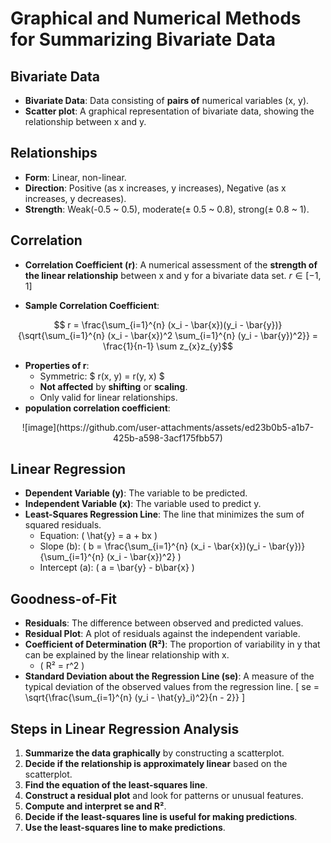 # Graphical and Numerical Methods for Summarizing Bivariate Data
## Bivariate Data
- **Bivariate Data**: Data consisting of **pairs of** numerical variables (x, y).
- **Scatter plot**: A graphical representation of bivariate data, showing the relationship between x and y.

## Relationships
- **Form**: Linear, non-linear.
- **Direction**: Positive (as x increases, y increases), Negative (as x increases, y decreases).
- **Strength**: Weak(-0.5 ~ 0.5), moderate($\pm$ 0.5 ~ 0.8), strong($\pm$ 0.8 ~ 1).

## Correlation
- **Correlation Coefficient (r)**: A numerical assessment of the **strength of the linear relationship** between x and y for a bivariate data set. $r \in [-1, 1]$
  
- **Sample Correlation Coefficient**:
 <div align="center">
   
$$ r = \frac{\sum_{i=1}^{n} (x_i - \bar{x})(y_i - \bar{y})}{\sqrt{\sum_{i=1}^{n} (x_i - \bar{x})^2 \sum_{i=1}^{n} (y_i - \bar{y})^2}} = \frac{1}{n-1} \sum z_{x}z_{y}$$ 
 </div>
 
- **Properties of r**:
  - Symmetric: $ r(x, y) = r(y, x) $
  - **Not affected** by **shifting** or **scaling**.
  - Only valid for linear relationships.
- **population correlation coefficient**:
<div align="center">
![image](https://github.com/user-attachments/assets/ed23b0b5-a1b7-425b-a598-3acf175fbb57)
</div>

## Linear Regression
- **Dependent Variable (y)**: The variable to be predicted.
- **Independent Variable (x)**: The variable used to predict y.
- **Least-Squares Regression Line**: The line that minimizes the sum of squared residuals.
  - Equation: \( \hat{y} = a + bx \)
  - Slope (b): \( b = \frac{\sum_{i=1}^{n} (x_i - \bar{x})(y_i - \bar{y})}{\sum_{i=1}^{n} (x_i - \bar{x})^2} \)
  - Intercept (a): \( a = \bar{y} - b\bar{x} \)

## Goodness-of-Fit
- **Residuals**: The difference between observed and predicted values.
- **Residual Plot**: A plot of residuals against the independent variable.
- **Coefficient of Determination (R²)**: The proportion of variability in y that can be explained by the linear relationship with x.
  - \( R² = r^2 \)
- **Standard Deviation about the Regression Line (se)**: A measure of the typical deviation of the observed values from the regression line.
  \[
  se = \sqrt{\frac{\sum_{i=1}^{n} (y_i - \hat{y}_i)^2}{n - 2}}
  \]

## Steps in Linear Regression Analysis
1. **Summarize the data graphically** by constructing a scatterplot.
2. **Decide if the relationship is approximately linear** based on the scatterplot.
3. **Find the equation of the least-squares line**.
4. **Construct a residual plot** and look for patterns or unusual features.
5. **Compute and interpret se and R²**.
6. **Decide if the least-squares line is useful for making predictions**.
7. **Use the least-squares line to make predictions**.
